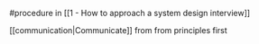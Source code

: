 #procedure in [[1 - How to approach a system design interview]]

[[communication|Communicate]] from from principles first